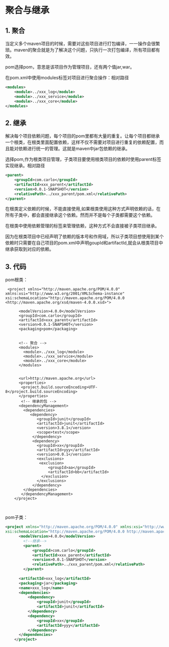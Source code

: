 # 聚合与继承

## 1. 聚合

​     当定义多个maven项目的时候，需要对这些项目进行打包编译，一一操作会很繁琐。maven的聚合就是为了解决这个问题，只执行一次打包编译，所有项目都有效。

​    <packaging>pom</packaging>选择pom，意思是该项目作为管理项目，还有两个值jar,war。

   在pom.xml中使用modules标签对项目进行聚合操作：相对路径

```xml
<modules>  
    <module>../xxx_log</module>  
    <module>../xxx_service</module>  
    <module>../xxx_core</module>  
</modules> 
```

## 2. 继承

​        解决每个项目依赖问题，每个项目的pom里都有大量的重复。让每个项目都继承一个根类，在根类里面配置依赖，这样不仅不需要对项目进行重复的依赖配置，而且能对依赖进行统一的管理。这就是maven中jar包依赖的继承。

​       选择<packaging>pom</packaging>,作为根类项目管理，子类项目要使用根类项目的依赖时使用parent标签实现继承。相对路径

```xml
<parent>  
    <groupId>com.carlo</groupId>  
    <artifactId>xxx_parent</artifactId>  
    <version>0.0.1-SNAPSHOT</version>
    <relativePath>../xxx_parent/pom.xml</relativePath>  
</parent>  
```

​         在根类定义依赖的时候，不能直接使用<dependencies></dependencies>,如果根类使用这种方式声明依赖的话，在所有子类中，都会直接继承这个依赖。然而并不是每个子类都需要这个依赖。

​       在根类中使用依赖管理的标签<dependencyManagement></dependencyManagement>来管理依赖，这种方式不会直接被子类项目继承。

​      因为在根类项目中已经声明了依赖的版本号和作用域，所以子类项目想使用到某个依赖时只需要在自己项目的pom.xml中声明goupId和artifactId,就会从根类项目中继承获取到对应的依赖。

##  3. 代码

pom根类： 

```x&#39;m&#39;l
 <project xmlns="http://maven.apache.org/POM/4.0.0" xmlns:xsi="http://www.w3.org/2001/XMLSchema-instance" xsi:schemaLocation="http://maven.apache.org/POM/4.0.0 <http://maven.apache.org/xsd/maven-4.0.0.xsd>">  

      <modelVersion>4.0.0</modelVersion>  
      <groupId>com.carlo</groupId>  
      <artifactId>xxx_parent</artifactId>  
      <version>0.0.1-SNAPSHOT</version>  
      <packaging>pom</packaging>  
  
     
      <!-- 聚合 -->  
      <modules>  
        <module>../xxx_log</module>  
        <module>../xxx_service</module>  
        <module>../xxx_core</module>  
      </modules> 
      
     
      <url>http://maven.apache.org</url>  
      <properties>  
       <project.build.sourceEncoding>UTF-8</project.build.sourceEncoding>  
      </properties> 
       <!-- 继承的包 -->  
      <dependencyManagement>  
        <dependencies>  
           <dependency>  
              <groupId>junit</groupId>  
              <artifactId>junit</artifactId>  
              <version>3.8.1</version>  
              <scope>test</scope>  
            </dependency>               
            <dependency>  
              <groupId>xx</groupId>  
              <artifactId>yyy</artifactId>  
              <version>0.0.1</version>  
              <exclusions>  
               <exclusion>  
                   <groupId>aa</groupId>  
                   <artifactId>bb</artifactId> 
                </exclusion>  
              </exclusions>  
            </dependency>  
        </dependencies>       
       </dependencyManagement>  
    </project>  

 
```

 

pom子类：

```xml
<project xmlns="http://maven.apache.org/POM/4.0.0" xmlns:xsi="http://www.w3.org/2001/XMLSchema-instance"
xsi:schemaLocation="http://maven.apache.org/POM/4.0.0 http://maven.apache.org/xsd/maven-4.0.0.xsd">  
      <modelVersion>4.0.0</modelVersion>  
    	<!--继承-->
        <parent>  
            <groupId>com.carlo</groupId>  
            <artifactId>xxx_parent</artifactId>  
            <version>0.0.1-SNAPSHOT</version>  
            <relativePath>../xxx_parent/pom.xml</relativePath>  
        </parent>  
      
      <artifactId>xxx_log</artifactId>  
      <packaging>jar</packaging> 
      <name>xxx_log</name> 
      <dependencies>  
          <dependency>  
              <groupId>junit</groupId>  
              <artifactId>junit</artifactId>  
          </dependency> 
          <dependency>  
              <groupId>xx</groupId>  
              <artifactId>yyy</artifactId>  
          </dependency>  
      </dependencies>  
    </project>  


```

 

 

 